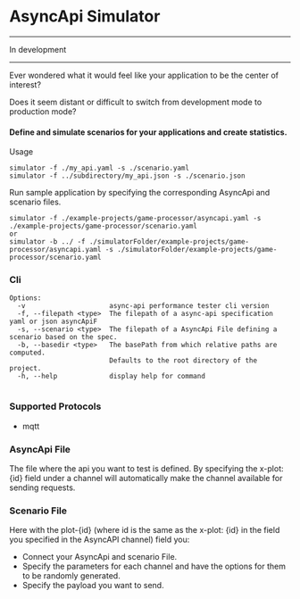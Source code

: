 # AsyncApi Simulator
___

 In development
 
---

Ever wondered what it would feel like your application to 
be the center of interest?

Does it seem distant or difficult to switch from development mode
to production mode?

#### Define and simulate scenarios for your applications and create statistics.



Usage

```
simulator -f ./my_api.yaml -s ./scenario.yaml
simulator -f ../subdirectory/my_api.json -s ./scenario.json
```

Run sample application by specifying the corresponding 
AsyncApi and scenario files.
```
simulator -f ./example-projects/game-processor/asyncapi.yaml -s ./example-projects/game-processor/scenario.yaml
or
simulator -b ../ -f ./simulatorFolder/example-projects/game-processor/asyncapi.yaml -s ./simulatorFolder/example-projects/game-processor/scenario.yaml
```



### Cli

```
Options:
  -v                     async-api performance tester cli version
  -f, --filepath <type>  The filepath of a async-api specification yaml or json asyncApiF
  -s, --scenario <type>  The filepath of a AsyncApi File defining a scenario based on the spec.
  -b, --basedir <type>   The basePath from which relative paths are computed.
                         Defaults to the root directory of the project.
  -h, --help             display help for command


```

### Supported Protocols

- mqtt

### AsyncApi File

The file where the api you want to test is defined. By specifying the x-plot: {id} field
under a channel will automatically make the channel available for sending requests.



### Scenario File

Here with the plot-{id} (where id is the same as the x-plot: {id} in the field you specified in the AsyncAPI channel) field you:
- Connect your AsyncApi and scenario File.
- Specify the parameters for each channel and have the options for them to be randomly generated.
- Specify the payload you want to send.


